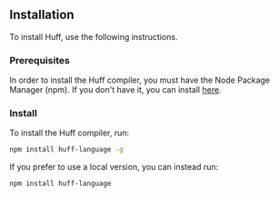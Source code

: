 ## Installation

To install Huff, use the following instructions.

### Prerequisites

In order to install the Huff compiler, you must have the Node Package Manager (npm). If you don't have it, you can install [here](https://nodejs.org/en/download/).

### Install

To install the Huff compiler, run:

```sh
npm install huff-language -g
```

If you prefer to use a local version, you can instead run:

```sh
npm install huff-language
```
